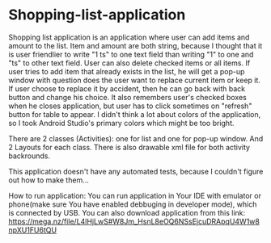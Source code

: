 # Shopping-list-application

Shopping list application is an application where user can add items and amount to the list. Item and amount are both string, because I thought that it is user friendlier to write "1 ts" to one text field than writing "1" to one and "ts" to other text field. User can also delete checked items or all items. If user tries to add item that already exists in the list, he will get a pop-up window with question does the user want to replace current item or keep it. If user choose to replace it by accident, then he can go back with back button and change his choice. It also remembers user's checked boxes when he closes application, but user has to click sometimes on "refresh" button for table to appear. I didn't think a lot about colors of the application, so I took Android Studio's primary colors which might be too bright. 

There are 2 classes (Activities): one for list and one for pop-up window. And 2 Layouts for each class. There is also drawable xml file for both activity backrounds.

This application doesn't have any automated tests, because I couldn't figure out how to make them...


How to run application: You can run application in Your IDE with emulator or phone(make sure You have enabled debbuging in developer mode), which is connected by USB. You can also download application from this link: https://mega.nz/file/L4lHjLwS#W8Jm_HsnL8eOQ6NSsEjcuDRApqU4W1w8npXU1FU6tQU
